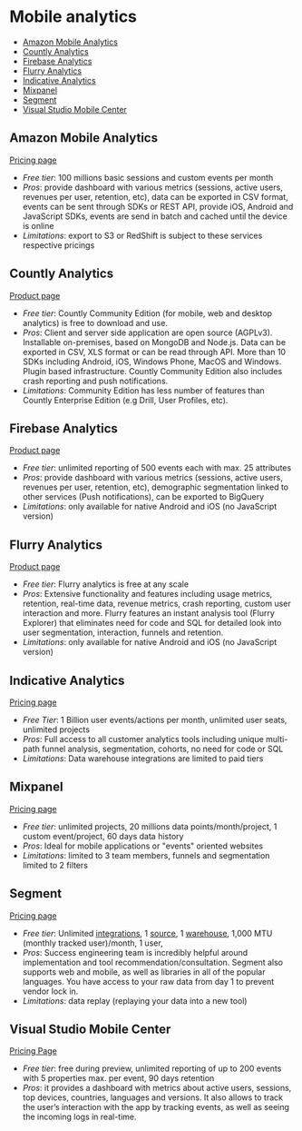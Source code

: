 # Mobile analytics

<!-- TOC depthFrom:2 -->

- [Amazon Mobile Analytics](#amazon-mobile-analytics)
- [Countly Analytics](#countly-analytics)
- [Firebase Analytics](#firebase-analytics)
- [Flurry Analytics](#flurry-analytics)
- [Indicative Analytics](#indicative-analytics)
- [Mixpanel](#mixpanel)
- [Segment](#segment)
- [Visual Studio Mobile Center](#visual-studio-mobile-center)

<!-- /TOC -->

## Amazon Mobile Analytics

[Pricing page](https://aws.amazon.com/mobileanalytics/pricing/)

* *Free tier*: 100 millions basic sessions and custom events per month
* *Pros*: provide dashboard with various metrics (sessions, active users, revenues per user, retention, etc), data can be exported in CSV format, events can be sent through SDKs or REST API, provide iOS, Android and JavaScript SDKs, events are send in batch and cached until the device is online
* *Limitations*: export to S3 or RedShift is subject to these services respective pricings

## Countly Analytics

[Product page](https://count.ly/product)

* *Free tier*: Countly Community Edition (for mobile, web and desktop analytics) is free to download and use.
* *Pros*: Client and server side application are open source (AGPLv3). Installable on-premises, based on MongoDB and Node.js. Data can be exported in CSV, XLS format or can be read through API. More than 10 SDKs including Android, iOS, Windows Phone, MacOS and Windows. Plugin based infrastructure. Countly Community Edition also includes crash reporting and push notifications.
* *Limitations*: Community Edition has less number of features than Countly Enterprise Edition (e.g Drill, User Profiles, etc).

## Firebase Analytics

[Product page](https://firebase.google.com/docs/analytics/)

* *Free tier*: unlimited reporting of 500 events each with max. 25 attributes
* *Pros*: provide dashboard with various metrics (sessions, active users, revenues per user, retention, etc), demographic segmentation linked to other services (Push notifications), can be exported to BigQuery
* *Limitations*: only available for native Android and iOS (no JavaScript version)

## Flurry Analytics

[Product page](https://developer.yahoo.com/analytics)

* *Free tier*: Flurry analytics is free at any scale
* *Pros*: Extensive functionality and features including usage metrics, retention, real-time data, revenue metrics, crash reporting, custom user interaction and more. Flurry features an instant analysis tool (Flurry Explorer) that eliminates need for code and SQL for detailed look into user segmentation, interaction, funnels and retention. 
* *Limitations*: only available for native Android and iOS (no JavaScript version)

## Indicative Analytics

[Pricing page](https://www.indicative.com/pricing/)

* *Free Tier*: 1 Billion user events/actions per month, unlimited user seats, unlimited projects
* *Pros*: Full access to all customer analytics tools including unique multi-path funnel analysis, segmentation, cohorts, no need for code or SQL 
* *Limitations*: Data warehouse integrations are limited to paid tiers

## Mixpanel

[Pricing page](https://mixpanel.com/pricing/)

* *Free tier*: unlimited projects, 20 millions data points/month/project, 1 custom event/project, 60 days data history
* *Pros*: Ideal for mobile applications or "events" oriented websites
* *Limitations*: limited to 3 team members, funnels and segmentation limited to 2 filters

## Segment

[Pricing page](https://segment.com/pricing)

* *Free tier*: Unlimited [integrations](https://segment.com/integrations), 1 [source](https://segment.com/sources), 1 [warehouse](https://segment.com/warehouses), 1,000 MTU (monthly tracked user)/month, 1 user, 
* *Pros*: Success engineering team is incredibly helpful around implementation and tool recommendation/consultation. Segment also supports web and mobile, as well as libraries in all of the popular languages. You have access to your raw data from day 1 to prevent vendor lock in.
* *Limitations*: data replay (replaying your data into a new tool)

## Visual Studio Mobile Center

[Pricing Page](https://docs.microsoft.com/en-us/mobile-center/general/pricing)

* *Free tier*: free during preview, unlimited reporting of up to 200 events with 5 properties max. per event, 90 days retention
* *Pros*: it provides a dashboard with metrics about active users, sessions, top devices, countries, languages and versions. It also allows to track the user’s interaction with the app by tracking events, as well as seeing the incoming logs in real-time.


